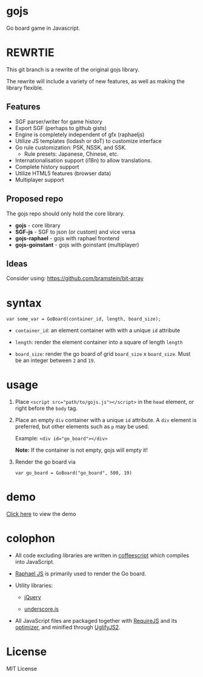 gojs
====

Go board game in Javascript.

REWRTIE
=======

This git branch is a rewrite of the original gojs library.

The rewrite will include a variety of new features, as well as making the library flexible.

## Features

* SGF parser/writer for game history
* Export SGF (perhaps to github gists)
* Engine is completely independent of gfx (raphaeljs)
* Utilize JS templates (lodash or doT) to customize interface
* Go rule customization: PSK, NSSK, and SSK.
  * Rule presets: Japanese, Chinese, etc.
* Internationalisation support (i18n) to allow translations.
* Complete history support
* Utilize HTML5 features (browser data)
* Multiplayer support

## Proposed repo

The gojs repo should only hold the core library.

* **gojs** - core library
* **SGF-js** - SGF to json (or custom) and vice versa
* **gojs-raphael** - gojs with raphael frontend
* **gojs-goinstant** - gojs with goinstant (multiplayer)

## Ideas

Consider using: https://github.com/bramstein/bit-array

syntax
======

`var some_var = GoBoard(container_id, length, board_size);`

* `container_id`: an element container with with a unique `id` attribute

* `length`: render the element container into a square of length `length`

* `board_size`: render the go board of grid `board_size` x `board_size`. Must be an integer between `2` and `19`.

usage
=====

1. Place `<script src="path/to/gojs.js"></script>` in the `head` element, or right before the `body` tag.

2.	Place an empty `div` container with a unique `id` attribute. A `div` element is preferred, but other elements such as `p` may be used.

	Example:
	`<div id="go_board"></div>` 

	**Note:** If the container is not empty, gojs will empty it!

3. 	Render the go board via

	`var go_board = GoBoard("go_board", 500, 19)`

demo
====

[Click here](http://dashed.github.com/gojs/#demo) to view the demo

colophon
========

* All code excluding libraries are written in [coffeescript](http://coffeescript.org/) which compiles into JavaScript.

* [Raphael JS](http://raphaeljs.com/) is primarily used to render the Go board.

* Utility libraries:
	
	* [jQuery](http://jquery.com/)

	* [underscore.js](http://underscorejs.org/)

* All JavaScript files are packaged together with [RequireJS](http://requirejs.org/) and its [optimizer](http://requirejs.org/docs/optimization.html), and minified through [UglifyJS2](https://github.com/mishoo/UglifyJS2).


License
=======

MIT License

